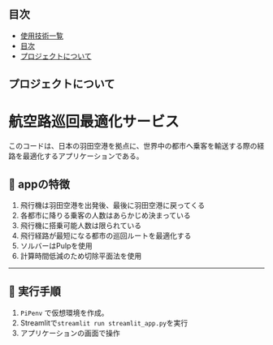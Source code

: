 ## 目次
- [使用技術一覧](#使用技術一覧)
- [目次](#目次)
- [プロジェクトについて](#プロジェクトについて)
<!-- プロジェクトについて -->
## プロジェクトについて
# 航空路巡回最適化サービス

このコードは、日本の羽田空港を拠点に、世界中の都市へ乗客を輸送する際の経路を最適化するアプリケーションである。
## 📝 appの特徴
1. 飛行機は羽田空港を出発後、最後に羽田空港に戻ってくる
2. 各都市に降りる乗客の人数はあらかじめ決まっている
3. 飛行機に搭乗可能人数は限られている
4. 飛行経路が最短になる都市の巡回ルートを最適化する
5. ソルバーはPulpを使用
6. 計算時間低減のため切除平面法を使用
---

## 🚀 実行手順

1. `PiPenv` で仮想環境を作成。
2. Streamlitで`streamlit run streamlit_app.py`を実行
3. アプリケーションの画面で操作
